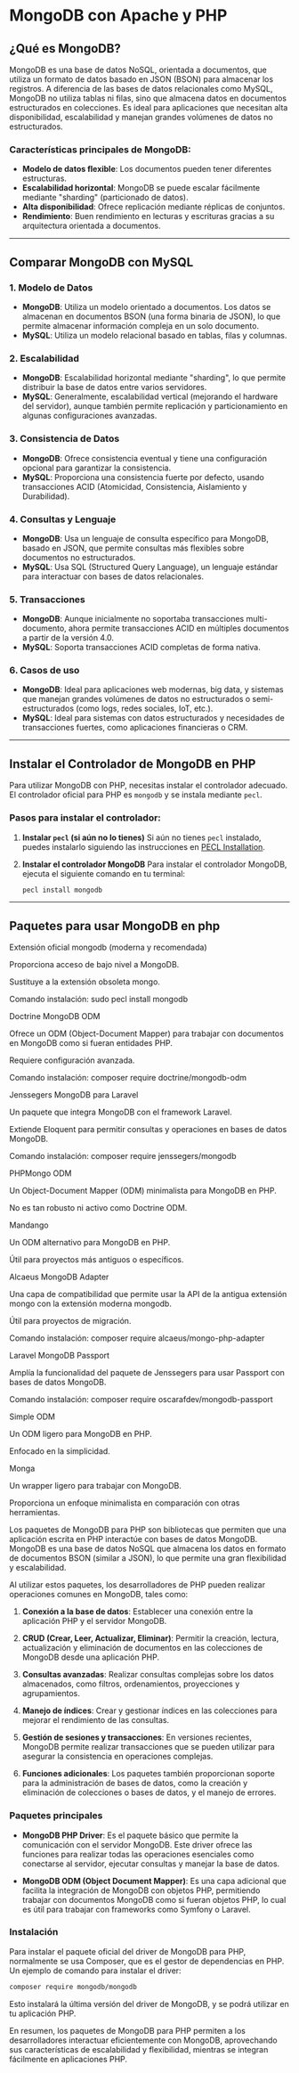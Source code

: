 # MongoDB con Apache y PHP

## ¿Qué es MongoDB?

MongoDB es una base de datos NoSQL, orientada a documentos, que utiliza un formato de datos basado en JSON (BSON) para almacenar los registros. A diferencia de las bases de datos relacionales como MySQL, MongoDB no utiliza tablas ni filas, sino que almacena datos en documentos estructurados en colecciones. Es ideal para aplicaciones que necesitan alta disponibilidad, escalabilidad y manejan grandes volúmenes de datos no estructurados.

### Características principales de MongoDB:
- **Modelo de datos flexible**: Los documentos pueden tener diferentes estructuras.
- **Escalabilidad horizontal**: MongoDB se puede escalar fácilmente mediante "sharding" (particionado de datos).
- **Alta disponibilidad**: Ofrece replicación mediante réplicas de conjuntos.
- **Rendimiento**: Buen rendimiento en lecturas y escrituras gracias a su arquitectura orientada a documentos.

---

## Comparar MongoDB con MySQL

### 1. **Modelo de Datos**
   - **MongoDB**: Utiliza un modelo orientado a documentos. Los datos se almacenan en documentos BSON (una forma binaria de JSON), lo que permite almacenar información compleja en un solo documento.
   - **MySQL**: Utiliza un modelo relacional basado en tablas, filas y columnas.

### 2. **Escalabilidad**
   - **MongoDB**: Escalabilidad horizontal mediante "sharding", lo que permite distribuir la base de datos entre varios servidores.
   - **MySQL**: Generalmente, escalabilidad vertical (mejorando el hardware del servidor), aunque también permite replicación y particionamiento en algunas configuraciones avanzadas.

### 3. **Consistencia de Datos**
   - **MongoDB**: Ofrece consistencia eventual y tiene una configuración opcional para garantizar la consistencia.
   - **MySQL**: Proporciona una consistencia fuerte por defecto, usando transacciones ACID (Atomicidad, Consistencia, Aislamiento y Durabilidad).

### 4. **Consultas y Lenguaje**
   - **MongoDB**: Usa un lenguaje de consulta específico para MongoDB, basado en JSON, que permite consultas más flexibles sobre documentos no estructurados.
   - **MySQL**: Usa SQL (Structured Query Language), un lenguaje estándar para interactuar con bases de datos relacionales.

### 5. **Transacciones**
   - **MongoDB**: Aunque inicialmente no soportaba transacciones multi-documento, ahora permite transacciones ACID en múltiples documentos a partir de la versión 4.0.
   - **MySQL**: Soporta transacciones ACID completas de forma nativa.

### 6. **Casos de uso**
   - **MongoDB**: Ideal para aplicaciones web modernas, big data, y sistemas que manejan grandes volúmenes de datos no estructurados o semi-estructurados (como logs, redes sociales, IoT, etc.).
   - **MySQL**: Ideal para sistemas con datos estructurados y necesidades de transacciones fuertes, como aplicaciones financieras o CRM.

---

## Instalar el Controlador de MongoDB en PHP

Para utilizar MongoDB con PHP, necesitas instalar el controlador adecuado. El controlador oficial para PHP es `mongodb` y se instala mediante `pecl`.

### Pasos para instalar el controlador:

1. **Instalar `pecl` (si aún no lo tienes)**
   Si aún no tienes `pecl` instalado, puedes instalarlo siguiendo las instrucciones en [PECL Installation](https://pecl.php.net/manual/en/install.php).

2. **Instalar el controlador MongoDB**
   Para instalar el controlador MongoDB, ejecuta el siguiente comando en tu terminal:
   
   ```bash
   pecl install mongodb

---

## Paquetes para usar MongoDB en php

Extensión oficial mongodb (moderna y recomendada) 

Proporciona acceso de bajo nivel a MongoDB. 

Sustituye a la extensión obsoleta mongo. 

 

Comando instalación: sudo pecl install mongodb 

 

Doctrine MongoDB ODM 

Ofrece un ODM (Object-Document Mapper) para trabajar con documentos en MongoDB como si fueran entidades PHP. 

Requiere configuración avanzada. 

 

Comando instalación: composer require doctrine/mongodb-odm 

 

Jenssegers MongoDB para Laravel 

Un paquete que integra MongoDB con el framework Laravel. 

Extiende Eloquent para permitir consultas y operaciones en bases de datos MongoDB. 

 

Comando instalación: composer require jenssegers/mongodb 

 

 

PHPMongo ODM 

Un Object-Document Mapper (ODM) minimalista para MongoDB en PHP. 

No es tan robusto ni activo como Doctrine ODM. 

 

 

Mandango 

Un ODM alternativo para MongoDB en PHP. 

Útil para proyectos más antiguos o específicos. 

 

 

Alcaeus MongoDB Adapter 

Una capa de compatibilidad que permite usar la API de la antigua extensión mongo con la extensión moderna mongodb. 

Útil para proyectos de migración. 

 

Comando instalación: composer require alcaeus/mongo-php-adapter 

 

Laravel MongoDB Passport 

Amplía la funcionalidad del paquete de Jenssegers para usar Passport con bases de datos MongoDB. 

 

Comando instalación: composer require oscarafdev/mongodb-passport 

 

 

Simple ODM 

Un ODM ligero para MongoDB en PHP. 

Enfocado en la simplicidad. 

 

 

Monga 

Un wrapper ligero para trabajar con MongoDB. 

Proporciona un enfoque minimalista en comparación con otras herramientas. 







Los paquetes de MongoDB para PHP son bibliotecas que permiten que una aplicación escrita en PHP interactúe con bases de datos MongoDB. MongoDB es una base de datos NoSQL que almacena los datos en formato de documentos BSON (similar a JSON), lo que permite una gran flexibilidad y escalabilidad.

Al utilizar estos paquetes, los desarrolladores de PHP pueden realizar operaciones comunes en MongoDB, tales como:

1. **Conexión a la base de datos**: Establecer una conexión entre la aplicación PHP y el servidor MongoDB.
   
2. **CRUD (Crear, Leer, Actualizar, Eliminar)**: Permitir la creación, lectura, actualización y eliminación de documentos en las colecciones de MongoDB desde una aplicación PHP.

3. **Consultas avanzadas**: Realizar consultas complejas sobre los datos almacenados, como filtros, ordenamientos, proyecciones y agrupamientos.

4. **Manejo de índices**: Crear y gestionar índices en las colecciones para mejorar el rendimiento de las consultas.

5. **Gestión de sesiones y transacciones**: En versiones recientes, MongoDB permite realizar transacciones que se pueden utilizar para asegurar la consistencia en operaciones complejas.

6. **Funciones adicionales**: Los paquetes también proporcionan soporte para la administración de bases de datos, como la creación y eliminación de colecciones o bases de datos, y el manejo de errores.

### Paquetes principales

- **MongoDB PHP Driver**: Es el paquete básico que permite la comunicación con el servidor MongoDB. Este driver ofrece las funciones para realizar todas las operaciones esenciales como conectarse al servidor, ejecutar consultas y manejar la base de datos.

- **MongoDB ODM (Object Document Mapper)**: Es una capa adicional que facilita la integración de MongoDB con objetos PHP, permitiendo trabajar con documentos MongoDB como si fueran objetos PHP, lo cual es útil para trabajar con frameworks como Symfony o Laravel.

### Instalación

Para instalar el paquete oficial del driver de MongoDB para PHP, normalmente se usa Composer, que es el gestor de dependencias en PHP. Un ejemplo de comando para instalar el driver:

```bash
composer require mongodb/mongodb
```

Esto instalará la última versión del driver de MongoDB, y se podrá utilizar en tu aplicación PHP.

En resumen, los paquetes de MongoDB para PHP permiten a los desarrolladores interactuar eficientemente con MongoDB, aprovechando sus características de escalabilidad y flexibilidad, mientras se integran fácilmente en aplicaciones PHP.

